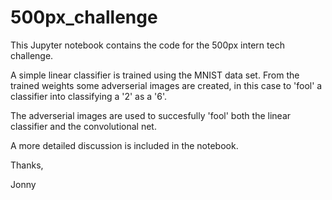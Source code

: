 # 500px_challenge


This Jupyter notebook contains the code for the 500px intern tech challenge.

A simple linear classifier is trained using the MNIST data set. From the trained weights some adverserial images are created, 
in this case to 'fool' a classifier into classifying a '2' as a '6'.

The adverserial images are used to succesfully 'fool' both the linear classifier and the convolutional net. 

A more detailed discussion is included in the notebook.

Thanks,

Jonny

